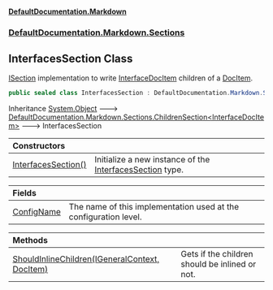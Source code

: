 #### [DefaultDocumentation\.Markdown](../../../../index.md 'index')
### [DefaultDocumentation\.Markdown\.Sections](../../../../index.md#DefaultDocumentation.Markdown.Sections 'DefaultDocumentation\.Markdown\.Sections')

## InterfacesSection Class

[ISection](https://github.com/Doraku/DefaultDocumentation/blob/master/documentation/api/DefaultDocumentation/Api/ISection/index.md 'DefaultDocumentation\.Api\.ISection') implementation to write [InterfaceDocItem](https://github.com/Doraku/DefaultDocumentation/blob/master/documentation/api/DefaultDocumentation/Models/Types/InterfaceDocItem/index.md 'DefaultDocumentation\.Models\.Types\.InterfaceDocItem') children of a [DocItem](https://github.com/Doraku/DefaultDocumentation/blob/master/documentation/api/DefaultDocumentation/Models/DocItem/index.md 'DefaultDocumentation\.Models\.DocItem')\.

```csharp
public sealed class InterfacesSection : DefaultDocumentation.Markdown.Sections.ChildrenSection<DefaultDocumentation.Models.Types.InterfaceDocItem>
```

Inheritance [System\.Object](https://learn.microsoft.com/en-us/dotnet/api/system.object 'System\.Object') &#129106; [DefaultDocumentation\.Markdown\.Sections\.ChildrenSection&lt;](../ChildrenSection_T_/index.md 'DefaultDocumentation\.Markdown\.Sections\.ChildrenSection\<T\>')[InterfaceDocItem](https://github.com/Doraku/DefaultDocumentation/blob/master/documentation/api/DefaultDocumentation/Models/Types/InterfaceDocItem/index.md 'DefaultDocumentation\.Models\.Types\.InterfaceDocItem')[&gt;](../ChildrenSection_T_/index.md 'DefaultDocumentation\.Markdown\.Sections\.ChildrenSection\<T\>') &#129106; InterfacesSection

| Constructors | |
| :--- | :--- |
| [InterfacesSection\(\)](InterfacesSection().md 'DefaultDocumentation\.Markdown\.Sections\.InterfacesSection\.InterfacesSection\(\)') | Initialize a new instance of the [InterfacesSection](index.md 'DefaultDocumentation\.Markdown\.Sections\.InterfacesSection') type\. |

| Fields | |
| :--- | :--- |
| [ConfigName](ConfigName.md 'DefaultDocumentation\.Markdown\.Sections\.InterfacesSection\.ConfigName') | The name of this implementation used at the configuration level\. |

| Methods | |
| :--- | :--- |
| [ShouldInlineChildren\(IGeneralContext, DocItem\)](ShouldInlineChildren(IGeneralContext,DocItem).md 'DefaultDocumentation\.Markdown\.Sections\.InterfacesSection\.ShouldInlineChildren\(DefaultDocumentation\.IGeneralContext, DefaultDocumentation\.Models\.DocItem\)') | Gets if the children should be inlined or not\. |
